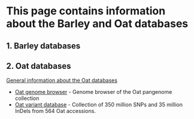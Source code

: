 # This page contains information about the Barley and Oat databases

## 1. Barley databases



## 2. Oat databases

[General information about the Oat databases](Oat.md)

* [Oat genome browser](jbrowse.md) - Genome browser of the Oat pangenome collection
* [Oat variant database](variantdb.md) - Collection of 350 million SNPs and 35 million InDels from 564 Oat accessions.
